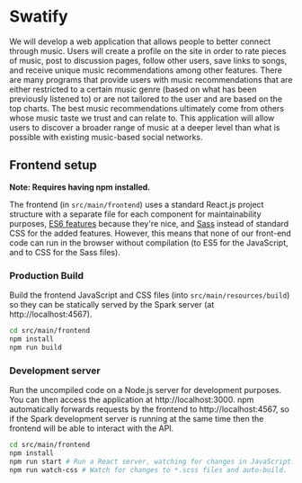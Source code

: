 # Swatify

We will develop a web application that allows people to better connect through music. Users will create a profile on the site in order to rate pieces of music, post to discussion pages, follow other users, save links to songs, and receive unique music recommendations among other features. There are many programs that provide users with music recommendations that are either restricted to a certain music genre (based on what has been previously listened to) or are not tailored to the user and are based on the top charts. The best music recommendations ultimately come from others whose music taste we trust and can relate to. This application will allow users to discover a broader range of music at a deeper level than what is possible with existing music-based social networks.  

## Frontend setup

**Note: Requires having npm installed.**

The frontend (in `src/main/frontend`) uses a standard React.js project structure with a separate file for each component for maintainability purposes, [ES6 features](https://github.com/lukehoban/es6features) because they're nice, and [Sass](http://sass-lang.com/guide) instead of standard CSS for the added features. However, this means that none of our front-end code can run in the browser without compilation (to ES5 for the JavaScript, and to CSS for the Sass files).

### Production Build

Build the frontend JavaScript and CSS files (into `src/main/resources/build`) so they can be statically served by the Spark server (at http://localhost:4567).

```sh
cd src/main/frontend
npm install
npm run build
```

### Development server

Run the uncompiled code on a Node.js server for development purposes. You can then access the application at http://localhost:3000. npm automatically forwards requests by the frontend to http://localhost:4567, so if the Spark development server is running at the same time then the frontend will be able to interact with the API.

```sh
cd src/main/frontend
npm install
npm run start # Run a React server, watching for changes in JavaScript.
npm run watch-css # Watch for changes to *.scss files and auto-build.
```